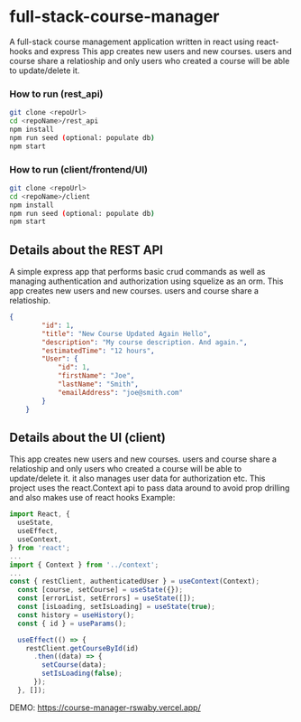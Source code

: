 # full-stack-course-manager
A full-stack course management application written in react using react-hooks and express
This app creates new users and new courses. users and course share a relatioship and only users who created a course will be able to update/delete it.

### How to run (rest_api)
```sh
git clone <repoUrl>
cd <repoName>/rest_api
npm install
npm run seed (optional: populate db)
npm start
```
### How to run (client/frontend/UI)
```sh
git clone <repoUrl>
cd <repoName>/client
npm install
npm run seed (optional: populate db)
npm start
```
## Details about the REST API
A simple express app that performs basic crud commands as well as managing authentication and authorization using squelize as an orm.
This app creates new users and new courses. users and course share a relatioship. 
```json
{
        "id": 1,
        "title": "New Course Updated Again Hello",
        "description": "My course description. And again.",
        "estimatedTime": "12 hours",
        "User": {
            "id": 1,
            "firstName": "Joe",
            "lastName": "Smith",
            "emailAddress": "joe@smith.com"
        }
    }
```
## Details about the UI (client)
This app creates new users and new courses. users and course share a relatioship and only users who created a course will be able to update/delete it. it also manages user data for authorization etc. 
This project uses the react.Context api to pass data around to avoid prop drilling and also makes use of react hooks
Example:
```JavaScript
import React, {
  useState,
  useEffect,
  useContext,
} from 'react';
...
import { Context } from '../context';
...
const { restClient, authenticatedUser } = useContext(Context);
  const [course, setCourse] = useState({});
  const [errorList, setErrors] = useState([]);
  const [isLoading, setIsLoading] = useState(true);
  const history = useHistory();
  const { id } = useParams();

  useEffect(() => {
    restClient.getCourseById(id)
      .then((data) => {
        setCourse(data);
        setIsLoading(false);
      });
  }, []);
```
DEMO: https://course-manager-rswaby.vercel.app/
